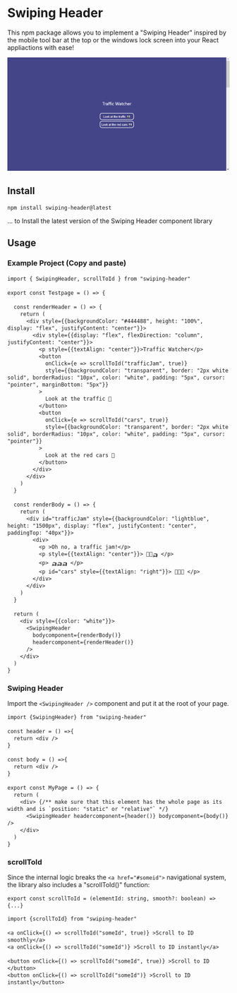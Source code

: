 # Swiping Header

This npm package allows you to implement a "Swiping Header" inspired by the mobile tool bar at the top or the windows lock screen into your React appliactions with ease!

![](https://raw.githubusercontent.com/PrivFelixKniest/swiping-header/master/TrafficJamExample.gif)

## Install

``` 
npm install swiping-header@latest 
```

... to Install the latest version of the Swiping Header component library

## Usage

### Example Project (Copy and paste)

```
import { SwipingHeader, scrollToId } from "swiping-header"

export const Testpage = () => {

  const renderHeader = () => {
    return (
      <div style={{backgroundColor: "#444488", height: "100%", display: "flex", justifyContent: "center"}}>
        <div style={{display: "flex", flexDirection: "column", justifyContent: "center"}}>
          <p style={{textAlign: "center"}}>Traffic Watcher</p>
          <button 
            onClick={e => scrollToId("trafficJam", true)}
            style={{backgroundColor: "transparent", border: "2px white solid", borderRadius: "10px", color: "white", padding: "5px", cursor: "pointer", marginBottom: "5px"}}
          >
            Look at the traffic 👀
          </button>
          <button 
            onClick={e => scrollToId("cars", true)}
            style={{backgroundColor: "transparent", border: "2px white solid", borderRadius: "10px", color: "white", padding: "5px", cursor: "pointer"}}
          >
            Look at the red cars 👀
          </button>
        </div>
      </div>
    )
  }

  const renderBody = () => {
    return (
      <div id="trafficJam" style={{backgroundColor: "lightblue", height: "1500px", display: "flex", justifyContent: "center", paddingTop: "40px"}}>
        <div>
          <p >Oh no, a traffic jam!</p>
          <p style={{textAlign: "center"}}> 🚕🚗🛺 </p>
          <p> 🛺🛺🛺 </p>
          <p id="cars" style={{textAlign: "right"}}> 🚗🚗🚗 </p>
        </div>
      </div>
    )
  }

  return (
    <div style={{color: "white"}}>
      <SwipingHeader 
        bodycomponent={renderBody()} 
        headercomponent={renderHeader()} 
      />
    </div>
  )
}
```

### Swiping Header

Import the ```<SwipingHeader />``` component and put it at the root of your page.

```
import {SwipingHeader} from "swiping-header"

const header = () =>{
  return <div />
}

const body = () =>{
  return <div />
}

export const MyPage = () => {
  return (
    <div> {/** make sure that this element has the whole page as its width and is `position: "static" or "relative"` */}
      <SwipingHeader headercomponent={header()} bodycomponent={body()} />
    </div>
  )
}
```
### scrollToId

Since the internal logic breaks the ```<a href="#someid">``` navigational system, the library also includes a "scrollToId()" function:
```
export const scrollToId = (elementId: string, smooth?: boolean) => {...}
```
```
import {scrollToId} from "swiping-header"

<a onClick={() => scrollToId("someId", true)} >Scroll to ID smoothly</a>
<a onClick={() => scrollToId("someId")} >Scroll to ID instantly</a>

<button onClick={() => scrollToId("someId", true)} >Scroll to ID </button>
<button onClick={() => scrollToId("someId")} >Scroll to ID instantly</button>
```

